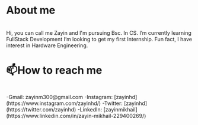 # About me
<br>
Hi, you can call me Zayin and I'm pursuing Bsc. In CS. I’m currently learning FullStack Development
I’m looking to get my first Internship. Fun fact, I have interest in Hardware Engineering.

# 📫How to reach me
<br>
-Gmail: zayinm300@gmail.com
-Instagram: [zayinhd](https://www.instagram.com/zayinhd/)
-Twitter: [zayinhd](https://twitter.com/zayinhd)
-LinkedIn: [zayinmikhail](https://www.linkedin.com/in/zayin-mikhail-229400269/)

